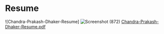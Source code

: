 # Resume

![Chandra-Prakash-Dhaker-Resume]
![Screenshot (872)](https://user-images.githubusercontent.com/97527158/232284850-f56d72aa-49cd-4fe8-9a15-ca854cd6789b.png)
[Chandra-Prakash-Dhaker-Resume.pdf](https://github.com/ChanduDhakad/Resume/files/11241676/Chandra-Prakash-Dhaker-Resume.pdf)
